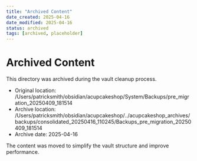 ```yaml
---
title: "Archived Content"
date_created: 2025-04-16
date_modified: 2025-04-16
status: archived
tags: [archived, placeholder]
---
```


# Archived Content

This directory was archived during the vault cleanup process.

- Original location: /Users/patricksmith/obsidian/acupcakeshop/System/Backups/pre_migration_20250409_181514
- Archive location: /Users/patricksmith/obsidian/acupcakeshop/../acupcakeshop_archives/backups/consolidated_20250416_110245/Backups_pre_migration_20250409_181514
- Archive date: 2025-04-16

The content was moved to simplify the vault structure and improve performance.

